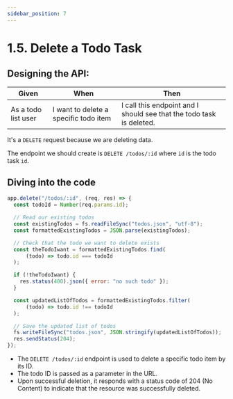 ```yaml
---
sidebar_position: 7
---
```


# 1.5. Delete a Todo Task

## Designing the API:
| Given               | When                                  | Then                                                                 |
|---------------------|---------------------------------------|----------------------------------------------------------------------|
| As a todo list user | I want to delete a specific todo item | I call this endpoint and I should see that the todo task is deleted. |

It's a `DELETE` request because we are deleting data.

The endpoint we should create is `DELETE /todos/:id` where `id` is the todo task `id`.

## Diving into the code

```javascript
app.delete("/todos/:id", (req, res) => {
  const todoId = Number(req.params.id);

  // Read our existing todos
  const existingTodos = fs.readFileSync("todos.json", "utf-8");
  const formattedExistingTodos = JSON.parse(existingTodos);

  // Check that the todo we want to delete exists
  const theTodoIwant = formattedExistingTodos.find(
      (todo) => todo.id === todoId
  );

  if (!theTodoIwant) {
    res.status(400).json({ error: "no such todo" });
  }

  const updatedListOfTodos = formattedExistingTodos.filter(
      (todo) => todo.id !== todoId
  );

  // Save the updated list of todos
  fs.writeFileSync("todos.json", JSON.stringify(updatedListOfTodos));
  res.sendStatus(204);
});
```

- The `DELETE /todos/:id` endpoint is used to delete a specific todo item by its ID.
- The todo ID is passed as a parameter in the URL.
- Upon successful deletion, it responds with a status code of 204 (No Content) to indicate that the resource was successfully deleted.
